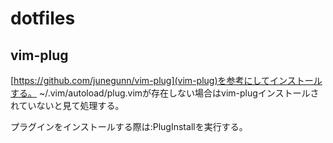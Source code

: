 # dotfiles
## vim-plug
[https://github.com/junegunn/vim-plug](vim-plug)を参考にしてインストールする。
~/.vim/autoload/plug.vimが存在しない場合はvim-plugインストールされていないと見て処理する。

プラグインをインストールする際は:PlugInstallを実行する。
